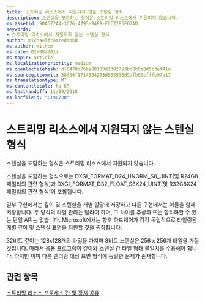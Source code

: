 ```yaml
---
title: 스트리밍 리소스에서 지원되지 않는 스텐실 형식
description: 스텐실을 포함하는 형식은 스트리밍 리소스에서 지원되지 않습니다.
ms.assetid: 90A572A4-3C76-4795-BAE9-FCC72B5F07AD
keywords:
- 스트리밍 리소스에서 지원되지 않는 스텐실 형식
author: michaelfromredmond
ms.author: mithom
ms.date: 02/08/2017
ms.topic: article
ms.localizationpriority: medium
ms.openlocfilehash: d10478d76be88138d1382793bd8b5e0d5b3ef41a
ms.sourcegitcommit: 38f06f1714334273d865935d9afb80efffe97a17
ms.translationtype: MT
ms.contentlocale: ko-KR
ms.lasthandoff: 11/09/2018
ms.locfileid: "6196738"
---
```

# <a name="stencil-formats-not-supported-with-streaming-resources"></a>스트리밍 리소스에서 지원되지 않는 스텐실 형식


스텐실을 포함하는 형식은 스트리밍 리소스에서 지원되지 않습니다.

스텐실을 포함하는 형식으로는 DXGI\_FORMAT\_D24\_UNORM\_S8\_UINT(및 R24G8 패밀리의 관련 형식)과 DXGI\_FORMAT\_D32\_FLOAT\_S8X24\_UINT(및 R32G8X24 패밀리의 관련 형식)이 포함됩니다.

일부 구현에서는 깊이 및 스텐실을 개별 할당에 저장하고 다른 구현에서는 이들을 함께 저장합니다. 두 방식의 타일 관리는 달라야 하며, 그 차이를 추상화 또는 합리화할 수 있는 단일 API는 없습니다. Microsoft에서는 향후 하드웨어가 각각 독립적으로 타일링된 개별 깊이 및 스텐실 표면을 지원할 것을 권장합니다.

32비트 깊이는 128x128개의 타일을 가지며 8비트 스텐실은 256 x 256개 타일을 가질 것입니다. 따라서 응용 프로그램이 깊이와 스텐실 간 타일 형태 불일치를 수용해야 합니다. 하지만 이미 다른 렌더링 대상 표면 형식에 동일한 문제가 존재합니다.

## <a name="span-idrelated-topicsspanrelated-topics"></a><span id="related-topics"></span>관련 항목


[스트리밍 리소스 프로세스 간 및 장치 공유](streaming-resource-cross-process-and-device-sharing.md)

 

 




